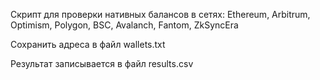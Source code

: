 Скрипт для проверки нативных балансов в сетях:
Ethereum, Arbitrum, Optimism, Polygon, BSC, Avalanch, Fantom, ZkSyncEra

Сохранить адреса в файл wallets.txt

Результат записывается в файл results.csv
